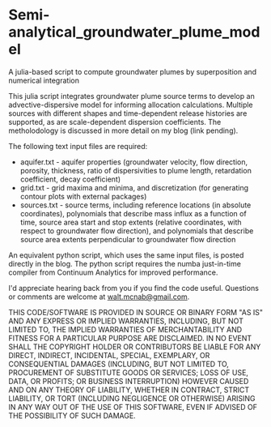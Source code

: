 # Semi-analytical_groundwater_plume_model
A julia-based script to compute groundwater plumes by superposition and numerical integration

This julia script integrates groundwater plume source terms to develop an advective-dispersive model for informing allocation calculations. Multiple sources with different shapes and time-dependent release histories are supported, as are scale-dependent dispersion coefficients. The metholodology is discussed in more detail on my blog (link pending). 

The following text input files are required:

* aquifer.txt - aquifer properties (groundwater velocity, flow direction, porosity, thickness, ratio of dispersivities to plume length, retardation coefficient, decay coefficient)
* grid.txt - grid maxima and minima, and discretization (for generating contour plots with external packages)
* sources.txt - source terms, including reference locations (in absolute coordinates), polynomials that describe mass influx as a function of time, source area start and stop extents (relative coordinates, with respect to groundwater flow direction), and polynomials that describe source area extents perpendicular to groundwater flow direction

An equivalent python script, which uses the same input files, is posted directly in the blog. The python script requires the numba just-in-time compiler from Continuum Analytics for improved performance.

I'd appreciate hearing back from you if you find the code useful. Questions or comments are welcome at walt.mcnab@gmail.com.

THIS CODE/SOFTWARE IS PROVIDED IN SOURCE OR BINARY FORM "AS IS" AND ANY EXPRESS OR IMPLIED WARRANTIES, INCLUDING, BUT NOT LIMITED TO, THE IMPLIED WARRANTIES OF MERCHANTABILITY AND FITNESS FOR A PARTICULAR PURPOSE ARE DISCLAIMED. IN NO EVENT SHALL THE COPYRIGHT HOLDER OR CONTRIBUTORS BE LIABLE FOR ANY DIRECT, INDIRECT, INCIDENTAL, SPECIAL, EXEMPLARY, OR CONSEQUENTIAL DAMAGES (INCLUDING, BUT NOT LIMITED TO, PROCUREMENT OF SUBSTITUTE GOODS OR SERVICES; LOSS OF USE, DATA, OR PROFITS; OR BUSINESS INTERRUPTION) HOWEVER CAUSED AND ON ANY THEORY OF LIABILITY, WHETHER IN CONTRACT, STRICT LIABILITY, OR TORT (INCLUDING NEGLIGENCE OR OTHERWISE) ARISING IN ANY WAY OUT OF THE USE OF THIS SOFTWARE, EVEN IF ADVISED OF THE POSSIBILITY OF SUCH DAMAGE.
